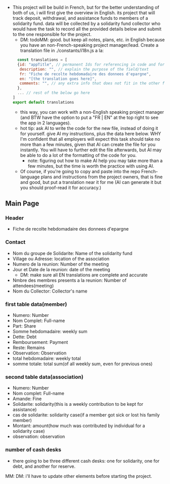 * This project will be build in French, but for the better understanding of both of us, i will first give the overview in English. its project that will track deposit, withdrawal, and assistance funds to members of a solidarity fund. data will be collected by a solidarity fund collector who would have the task to record all the provided details below and submit to the one responsible for the project. 
  * DM: todoMM: good. but keep all notes, plans, etc. in English because you have an non-French-speaking project manager/lead. Create a translation file in ./constants/i18n.js a la:
  ```js
	const translations = [
    {id: "appTitle", // permanent Ids for referencing in code and for react key props
     description: "", // explain the purpose of the field/text
     fr: "Fiche de recolte hebdomadaire des donnees d'epargne",
     en: "[the translation goes here]",
     comments: "", // any extra info that does not fit in the other fields
    },
    ... // rest of the below go here
  ]
  export default translations
  ```
  * this way, you can work with a non-English speaking project manager (and BTW have the option to put a "FR | EN" at the top right to see the app in 2 languages).
  * hot tip: ask AI to write the code for the new file, instead of doing it for yourself. give AI my instructions, plus the data here below. WHY I'm confident that all employers will expect this task should take no more than a few minutes, given that AI can create the file for you instantly. You will have to further edit the file afterwards, but AI may be able to do a lot of the formatting of the code for you. 
    * note: figuring out how to make AI help you may take more than a few minutes, but the time is worth the practice with using AI.
  * Of course, if you're going to copy and paste into the repo French-language plans and instructions from the project owners, that is fine and good, but put a translation near it for me (AI can generate it but you should proof-read it for accuracy.)

## Main Page
###  Header 
* Fiche de recolte hebdomadaire des donnees d'epargne
  
### Contact
* Nom du groupe de Solidarite: Name of the solidarity fund
* Village ou Adresse: location of the association
* Numero de la reunion: Number of the meeting
* Jour et Date de la reunion: date of the meeting
  * DM: make sure all EN translations are complete and accurate
* Nmbre des membres presents a la reunion: Number of attendees(meeting)
* Nom du Collector: Collector's name

### first table data(member)
* Numero: Number
* Nom Complet: Full-name
* Part: Share
* Somme hebdomadaire: weekly sum
* Dette: Debt
* Remboursement: Payment
* Reste: Remains
* Observation: Observation
* total hebdomadaire: weekly total
* somme totale: total sum(of all weekly sum, even for previous ones)

### second table data(association)
* Numero: Number
* Nom complet: Full-name
* Amande: Fine
* Solidarite: solidarity(this is a weekly contribution to be kept for assistance)
* cas de solidarite: solidarity case(if a member got sick or lost his family member)
* Montant: amount(how much was contributed by individual for a solidarity case)
* observation: observation

### number of cash desks
* there going to be three different cash desks: one for solidarity, one for debt, and another for reserve.

MM: DM: i'll have to update other elements before starting the project.
